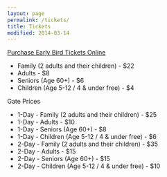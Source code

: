 ```yaml
---
layout: page
permalink: /tickets/
title: Tickets
modified: 2014-03-14
---
```


[Purchase Early Bird Tickets
Online](http://www.eventry.net/mhg/2016-manitoba-highland-gathering-tickets)

* Family (2 adults and their children) - $22
* Adults - $8
* Seniors (Age 60+) - $6
* Children (Age 5-12 / 4 & under free) - $4

Gate Prices

* 1-Day - Family (2 adults and their children) - $25
* 1-Day - Adults - $10
* 1-Day - Seniors (Age 60+) - $8
* 1-Day - Children (Age 5-12 / 4 & under free) - $6
* 2-Day - Family (2 adults and their children) - $35
* 2-Day - Adults - $15
* 2-Day - Seniors (Age 60+) - $15
* 2-Day - Children (Age 5-12 / 4 & under free) - $10
